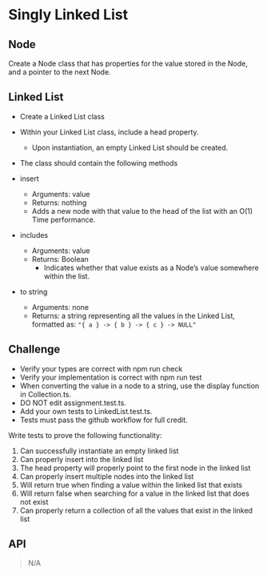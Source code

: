 # Singly Linked List

## Node

Create a Node class that has properties for the value stored in the Node, and a pointer to the next Node.

## Linked List

- Create a Linked List class
- Within your Linked List class, include a head property.
  - Upon instantiation, an empty Linked List should be created.

- The class should contain the following methods

- insert
  - Arguments: value
  - Returns: nothing
  - Adds a new node with that value to the head of the list with an O(1) Time performance.
- includes
  - Arguments: value
  - Returns: Boolean
    - Indicates whether that value exists as a Node’s value somewhere within the list.
- to string
  - Arguments: none
  - Returns: a string representing all the values in the Linked List, formatted as:
    ```"{ a } -> { b } -> { c } -> NULL"```

## Challenge

- Verify your types are correct with npm run check
- Verify your implementation is correct with npm run test
- When converting the value in a node to a string, use the display function in Collection.ts.
- DO NOT edit assignment.test.ts.
- Add your own tests to LinkedList.test.ts.
- Tests must pass the github workflow for full credit.

Write tests to prove the following functionality:

1. Can successfully instantiate an empty linked list
2. Can properly insert into the linked list
3. The head property will properly point to the first node in the linked list
4. Can properly insert multiple nodes into the linked list
5. Will return true when finding a value within the linked list that exists
6. Will return false when searching for a value in the linked list that does not exist
7. Can properly return a collection of all the values that exist in the linked list

## API

> N/A
